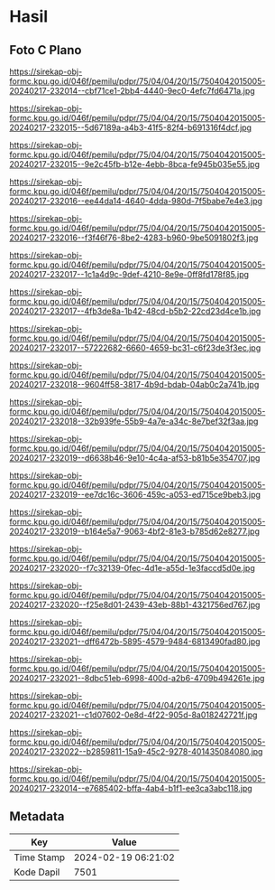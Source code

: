 # Hasil

## Foto C Plano

https://sirekap-obj-formc.kpu.go.id/046f/pemilu/pdpr/75/04/04/20/15/7504042015005-20240217-232014--cbf71ce1-2bb4-4440-9ec0-4efc7fd6471a.jpg

https://sirekap-obj-formc.kpu.go.id/046f/pemilu/pdpr/75/04/04/20/15/7504042015005-20240217-232015--5d67189a-a4b3-41f5-82f4-b691316f4dcf.jpg

https://sirekap-obj-formc.kpu.go.id/046f/pemilu/pdpr/75/04/04/20/15/7504042015005-20240217-232015--9e2c45fb-b12e-4ebb-8bca-fe945b035e55.jpg

https://sirekap-obj-formc.kpu.go.id/046f/pemilu/pdpr/75/04/04/20/15/7504042015005-20240217-232016--ee44da14-4640-4dda-980d-7f5babe7e4e3.jpg

https://sirekap-obj-formc.kpu.go.id/046f/pemilu/pdpr/75/04/04/20/15/7504042015005-20240217-232016--f3f46f76-8be2-4283-b960-9be5091802f3.jpg

https://sirekap-obj-formc.kpu.go.id/046f/pemilu/pdpr/75/04/04/20/15/7504042015005-20240217-232017--1c1a4d9c-9def-4210-8e9e-0ff8fd178f85.jpg

https://sirekap-obj-formc.kpu.go.id/046f/pemilu/pdpr/75/04/04/20/15/7504042015005-20240217-232017--4fb3de8a-1b42-48cd-b5b2-22cd23d4ce1b.jpg

https://sirekap-obj-formc.kpu.go.id/046f/pemilu/pdpr/75/04/04/20/15/7504042015005-20240217-232017--57222682-6660-4659-bc31-c6f23de3f3ec.jpg

https://sirekap-obj-formc.kpu.go.id/046f/pemilu/pdpr/75/04/04/20/15/7504042015005-20240217-232018--9604ff58-3817-4b9d-bdab-04ab0c2a741b.jpg

https://sirekap-obj-formc.kpu.go.id/046f/pemilu/pdpr/75/04/04/20/15/7504042015005-20240217-232018--32b939fe-55b9-4a7e-a34c-8e7bef32f3aa.jpg

https://sirekap-obj-formc.kpu.go.id/046f/pemilu/pdpr/75/04/04/20/15/7504042015005-20240217-232019--d6638b46-9e10-4c4a-af53-b81b5e354707.jpg

https://sirekap-obj-formc.kpu.go.id/046f/pemilu/pdpr/75/04/04/20/15/7504042015005-20240217-232019--ee7dc16c-3606-459c-a053-ed715ce9beb3.jpg

https://sirekap-obj-formc.kpu.go.id/046f/pemilu/pdpr/75/04/04/20/15/7504042015005-20240217-232019--b164e5a7-9063-4bf2-81e3-b785d62e8277.jpg

https://sirekap-obj-formc.kpu.go.id/046f/pemilu/pdpr/75/04/04/20/15/7504042015005-20240217-232020--f7c32139-0fec-4d1e-a55d-1e3faccd5d0e.jpg

https://sirekap-obj-formc.kpu.go.id/046f/pemilu/pdpr/75/04/04/20/15/7504042015005-20240217-232020--f25e8d01-2439-43eb-88b1-4321756ed767.jpg

https://sirekap-obj-formc.kpu.go.id/046f/pemilu/pdpr/75/04/04/20/15/7504042015005-20240217-232021--dff6472b-5895-4579-9484-6813490fad80.jpg

https://sirekap-obj-formc.kpu.go.id/046f/pemilu/pdpr/75/04/04/20/15/7504042015005-20240217-232021--8dbc51eb-6998-400d-a2b6-4709b494261e.jpg

https://sirekap-obj-formc.kpu.go.id/046f/pemilu/pdpr/75/04/04/20/15/7504042015005-20240217-232021--c1d07602-0e8d-4f22-905d-8a018242721f.jpg

https://sirekap-obj-formc.kpu.go.id/046f/pemilu/pdpr/75/04/04/20/15/7504042015005-20240217-232022--b2859811-15a9-45c2-9278-401435084080.jpg

https://sirekap-obj-formc.kpu.go.id/046f/pemilu/pdpr/75/04/04/20/15/7504042015005-20240217-232014--e7685402-bffa-4ab4-b1f1-ee3ca3abc118.jpg


## Metadata

| Key        | Value               |
| ---------- | ------------------- |
| Time Stamp | 2024-02-19 06:21:02 |
| Kode Dapil | 7501                |



